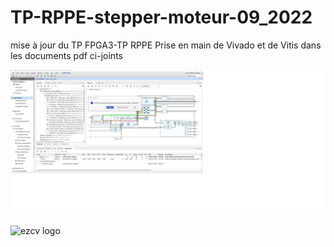 # TP-RPPE-stepper-moteur-09_2022
mise à jour du TP FPGA3-TP RPPE  Prise en main de Vivado et de Vitis dans les documents pdf ci-joints

![ezcv logo](https://github.com/fabzz60/TP-RPPE-stepper-moteur-09_2022/blob/main/TP_RPPE_avec_microblaze.png)





![ezcv logo](https://github.com/fabzz60/TP-RPPE-stepper-moteur-09_2022/blob/main/)
